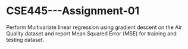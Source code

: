 # CSE445---Assignment-01
Perform Multivariate linear regression using gradient descent on the Air Quality dataset and report Mean Squared Error (MSE) for training and testing dataset.
